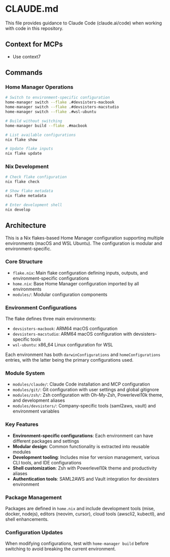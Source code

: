 # CLAUDE.md

This file provides guidance to Claude Code (claude.ai/code) when working with code in this repository.

## Context for MCPs

- Use context7

## Commands

### Home Manager Operations

```bash
# Switch to environment-specific configuration
home-manager switch --flake .#devsisters-macbook
home-manager switch --flake .#devsisters-macstudio
home-manager switch --flake .#wsl-ubuntu

# Build without switching
home-manager build --flake .#macbook

# List available configurations
nix flake show

# Update flake inputs
nix flake update
```

### Nix Development

```bash
# Check flake configuration
nix flake check

# Show flake metadata
nix flake metadata

# Enter development shell
nix develop
```

## Architecture

This is a Nix flakes-based Home Manager configuration supporting multiple environments (macOS and WSL Ubuntu). The configuration is modular and environment-specific.

### Core Structure

- `flake.nix`: Main flake configuration defining inputs, outputs, and environment-specific configurations
- `home.nix`: Base Home Manager configuration imported by all environments
- `modules/`: Modular configuration components

### Environment Configurations

The flake defines three main environments:

- `devsisters-macbook`: ARM64 macOS configuration
- `devsisters-macstudio`: ARM64 macOS configuration with devsisters-specific tools
- `wsl-ubuntu`: x86_64 Linux configuration for WSL

Each environment has both `darwinConfigurations` and `homeConfigurations` entries, with the latter being the primary configurations used.

### Module System

- `modules/claude/`: Claude Code installation and MCP configuration
- `modules/git/`: Git configuration with user settings and global gitignore
- `modules/zsh/`: Zsh configuration with Oh-My-Zsh, Powerlevel10k theme, and development aliases
- `modules/devsisters/`: Company-specific tools (saml2aws, vault) and environment variables

### Key Features

- **Environment-specific configurations**: Each environment can have different packages and settings
- **Modular design**: Common functionality is extracted into reusable modules
- **Development tooling**: Includes mise for version management, various CLI tools, and IDE configurations
- **Shell customization**: Zsh with Powerlevel10k theme and productivity aliases
- **Authentication tools**: SAML2AWS and Vault integration for devsisters environment

### Package Management

Packages are defined in `home.nix` and include development tools (mise, docker, nodejs), editors (neovim, cursor), cloud tools (awscli2, kubectl), and shell enhancements.

### Configuration Updates

When modifying configurations, test with `home-manager build` before switching to avoid breaking the current environment.
